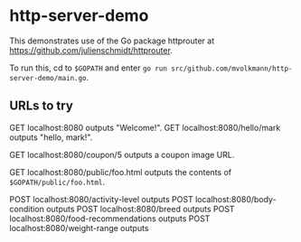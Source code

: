 # http-server-demo

This demonstrates use of the Go package httprouter
at <https://github.com/julienschmidt/httprouter>.

To run this, cd to `$GOPATH` and enter
`go run src/github.com/mvolkmann/http-server-demo/main.go`.

## URLs to try

GET localhost:8080 outputs "Welcome!".
GET localhost:8080/hello/mark outputs "hello, mark!".

GET localhost:8080/coupon/5 outputs a coupon image URL.

GET localhost:8080/public/foo.html outputs the contents of `$GOPATH/public/foo.html`.

POST localhost:8080/activity-level outputs
POST localhost:8080/body-condition outputs
POST localhost:8080/breed outputs
POST localhost:8080/food-recommendations outputs
POST localhost:8080/weight-range outputs
